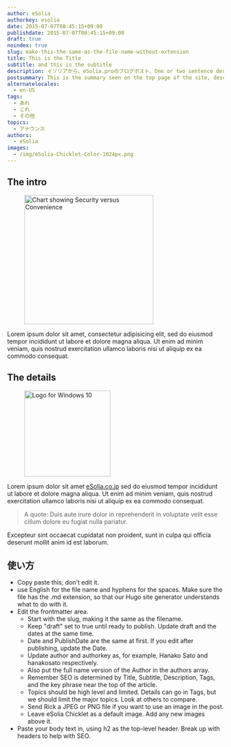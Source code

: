 ```yaml
---
author: eSolia
authorkey: esolia
date: 2015-07-07T08:45:15+09:00
publishdate: 2015-07-07T08:45:15+09:00
draft: true
noindex: true
slug: make-this-the-same-as-the-file-name-without-extension
title: This is the Title
subtitle: and this is the subtitle
description: イソリアから、eSolia.proのブログポスト、One or two sentence description.
postsummary: This is the summary seen on the top page of the site, describing the post.
alternatelocales:
  - en-US
tags:
  - あれ
  - これ
  - その他
topics:
  - アナウンス
authors:
  - eSolia
images:
  - /img/eSolia-Chicklet-Color-1024px.png
---
```


## The intro

<figure class="image-container">
<img class="materialboxed right responsive-img" width="300" data-caption="Security vs Convenience" alt="Chart showing Security versus Convenience" src="/img/eSolia-Post-Security-vs-Convenience.png">
</figure>

Lorem ipsum dolor sit amet, consectetur adipisicing elit, sed do eiusmod tempor incididunt ut labore et dolore magna aliqua. Ut enim ad minim veniam, quis nostrud exercitation ullamco laboris nisi ut aliquip ex ea commodo consequat.

## The details

<figure class="image-container">
<img class="materialboxed right responsive-img z-depth-1" width="200" data-caption="Windows 10 Logo" alt="Logo for Windows 10" src="/img/eSolia-Post-Windows-10_orange.jpg" >
</figure>

Lorem ipsum dolor sit amet [eSolia.co.jp](http://esolia.co.jp) sed do eiusmod tempor incididunt ut labore et dolore magna aliqua. Ut enim ad minim veniam, quis nostrud exercitation ullamco laboris nisi ut aliquip ex ea commodo consequat.

> A quote: Duis aute irure dolor in reprehenderit in voluptate velit esse cillum dolore eu fugiat nulla pariatur.

Excepteur sint occaecat cupidatat non proident, sunt in culpa qui officia deserunt mollit anim id est laborum.

## 使い方

* Copy paste this; don't edit it.
* use English for the file name and hyphens for the spaces. Make sure the file has the .md extension, so that our Hugo site generator understands what to do with it.
* Edit the frontmatter area.
   * Start with the slug, making it the same as the filename.
   * Keep "draft" set to true until ready to publish. Update draft and the dates at the same time.
   * Date and PublishDate are the same at first. If you edit after publishing, update the Date.
   * Update author and authorkey as, for example, Hanako Sato and hanakosato respectively.
   * Also put the full name version of the Author in the authors array.
   * Remember SEO is determined by Title, Subtitle, Description, Tags, and the key phrase near the top of the article.
   * Topics should be high level and limited. Details can go in Tags, but we should limit the major topics. Look at others to compare.
   * Send Rick a JPEG or PNG file if you want to use an image in the post.
   * Leave eSolia Chicklet as a default image. Add any new images above it.
* Paste your body text in, using h2 as the top-level header. Break up with headers to help with SEO.

